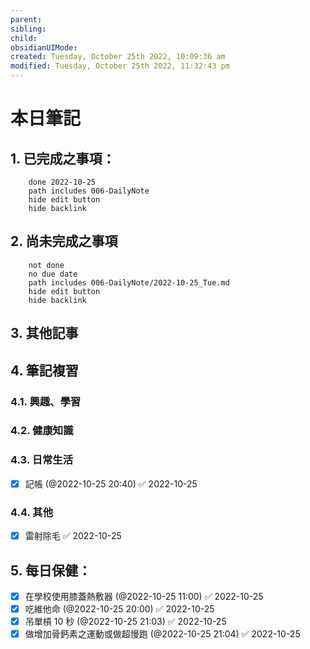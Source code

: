 ```yaml
---
parent: 
sibling: 
child: 
obsidianUIMode: 
created: Tuesday, October 25th 2022, 10:09:36 am
modified: Tuesday, October 25th 2022, 11:32:43 pm
---
```


# 本日筆記

## 1. 已完成之事項：
```tasks
	done 2022-10-25
	path includes 006-DailyNote
	hide edit button 
	hide backlink
```

## 2. 尚未完成之事項
```tasks
	not done
	no due date
	path includes 006-DailyNote/2022-10-25_Tue.md
	hide edit button 
	hide backlink
```

## 3. 其他記事

## 4. 筆記複習
### 4.1. 興趣、學習

### 4.2. 健康知識

### 4.3. 日常生活
- [x] 記帳 (@2022-10-25 20:40) ✅ 2022-10-25

### 4.4. 其他
- [x] 雷射除毛 ✅ 2022-10-25

## 5. 每日保健：
- [x] 在學校使用膝蓋熱敷器 (@2022-10-25 11:00) ✅ 2022-10-25
- [x] 吃維他命 (@2022-10-25 20:00) ✅ 2022-10-25
- [x] 吊單槓 10 秒 (@2022-10-25 21:03) ✅ 2022-10-25
- [x] 做增加骨鈣素之運動或做超慢跑 (@2022-10-25 21:04) ✅ 2022-10-25